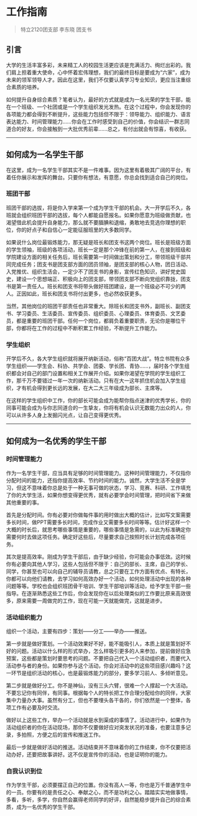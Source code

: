 # 工作指南

> 特立2120团支部 李东晓 团支书


## 引言
大学的生活丰富多彩，未来精工人的校园生活更应该是充满活力、绚烂出彩的。我们肩上担着重大使命，心中怀着宏伟理想，我们的最终目标是要成为“六家”，成为未来的领军领导人才。因此在这里，我们不仅要认真学习专业知识，更应当注重综合素质的培养。

如何提升自身综合素质？笔者认为，最好的方式就是成为一名光荣的学生干部，能在一个班级、一个社团或是一个学生组织发光发热。在这个过程中，你会发现你的各项能力都会得到不断提升，这些能力包括但不限于：领导能力、组织能力、语言表达能力、时间管理能力……你会在工作时感受到自己的价值，你会结识一群志同道合的好友，你会接触到一大批优秀前辈……总之，有付出就会有惊喜，有收获。

---

## 如何成为一名学生干部

在这里，成为一名学生干部其实不是一件难事。因为这里有着极其广阔的平台，有着任你展示和发挥的舞台。只要你有想法，有意愿，你总会找到适合自己的岗位。

### 班团干部

班团干部的选拔，将是你入学来第一个成为学生干部的机会。大一开学后不久，各班就会组织班团干部的选拔，每个人都能自愿报名。如果你愿意为班级做贡献，也渴望借此机会提升自身能力，那么就不要腼腆和退缩，勇敢地去竞选你理想的职位，你的好点子和自信心一定能征服班里的大多数同学。

如果说什么岗位最锻炼能力，那无疑是班长和团支书这两个岗位。班长是班级方面的学生领袖，班级的各项活动，班长一定是那个冲锋在前的第一人，在接到班级和学院建设方面的相关任务后，班长需要第一时间做出策划和分工，带领班级干部共同完成任务；团支书是团支部方面的团员领袖，是团支部的核心人物，团日活动、入党推优、组织生活会，一定少不了团支书的身影，宣传红色知识，讲好党史国史，建设一个思想端正、积极向上的团支部，带领团支部不断向党组织靠拢，团支书是第一责任人。班长和团支书将带头做好班团建设，是一个班级必不可少的两人。正因如此，班长和团支书将付出更多，也必然收获更多。

当然，其他岗位的班团干部责任也非常重大。除班长和团支书外，副班长、副团支书、学习委员、生活委员、宣传委员、组织委员、心理委员、体育委员、文艺委员，都是重要的班团干部。任何一个岗位，都肩负着重要职责，无论你是哪位干部，你都将在工作的过程中不断积累工作经验，不断提升工作能力。

### 学生组织
开学后不久，各大学生组织就将展开纳新活动，俗称“百团大战”。特立书院有众多学生组织——学生会、科协、共学会、团委、学长团、青协……，届时各个学生组织都会对自己的部门设置和相关工作展开介绍。如果你渴望在学院的学生组织工作，那千万不要错过一年一次的纳新活动。只有在大一这年抓住机会加入学生组织，才有机会得到更长远的发展，在大二大三年级成为部长、主席等。

在这样的学生组织中工作，你的部长可能会成为能帮你指点迷津的优秀学长，你的同事可能会成为与你志同道合的一生挚友，你将有机会认识无数能力出众的人，你可以从许多人身上发掘闪光点，让自己变得更优秀。

---
## 如何成为一名优秀的学生干部
### 时间管理能力
作为一名学生干部，应当具有足够的时间管理能力。这种时间管理能力，不仅指你分配时间的能力，还指你提高效率、节约时间的能力。诚然，大学生活不全是学习，但这不意味着你总是处于一种无事可做的状态，学习、竞赛、科研、工作填充了你的大学生活，如果你想变得更优秀，就有必要学会时间管理，把时间省下来做其他重要的事。

首先是分配时间。你有必要对你做每件事的用时做出大概的估计，比如写文案需要多长时间，做PPT需要多长时间，完成作业又需要多长时间等等。估计好这样一个大概的时长后，就思考哪些事情是重要的，哪些事情是急需的，以此为标准确定你需要何时去做这项任务。确定好这些后，尽量要求自己按照时长计划完成各项任务。

其次是提高效率。刚成为学生干部后，由于缺少经验，你可能会办事低效。这时候你有必要向其他人学习，这些人包括但不限于：自己的部长、主席，自己的学长、同学，你甚至也可以向自己的辅导员请教，总之只要在工作方面有优点、有特长，你都可以向他们请教，去学习如何高效办好一个活动，如何处理活动中出现的各种问题等等。学校也会组织班团骨干培训、学生干部培训等活动，给予学生干部一些指导。在逐渐熟悉这些工作后，你会发现你在以后处理类似的工作要比原来高效很多，原来需要一周做完的工作，现在可能一天就能做完，这就是进步。

### 活动组织能力
组织一个活动，主要有四步：策划——分工——举办——推送。

第一步就是做好策划。一个活动效果好不好，能不能吸引人，本质上就是策划好不好的问题。活动以什么样的形式举办，怎么样吸引更多的人来参加，提前做好应急预案，这些都是策划时要思考的问题。不要把自己代入一个活动组织者，而要代入活动参与者的身份。如果你参与这个活动，你会对活动中的这些项目感兴趣吗？这一环节是组织活动的核心，也是最锻炼能力的部分，要多学习前人、多倾听意见。

第二步就是做好分工。你不是神仙，没有三头六臂，很难一个人撑起一个大活动。不要忘记你有同伴，有同事。根据每个人的特长把工作合理分配给你的同伴，大家集中力量办大事。虽然有分工，但也不要埋头各干各的，你们依然是一个整体，各项工作有必要及时交流。

做好以上这些工作，举办一个活动就是水到渠成的事情了。活动进行中，如果作为活动组织者的你在活动现场，那你不仅要做好应对突发状况的准备，也要注意多记录，多拍照，方便之后的宣传和推送工作。

最后一步就是做好活动的推送。活动结束并不意味着你的工作结束，你不仅要把活动办好，还要把故事讲好。这不仅是宣传你的活动，也是证明你的能力。

### 自我认识到位
作为学生干部，必须要摆正自己的位置。你没有高人一等，你也是万千普通学生中的一员。你要有的是责任之心、奉献之心，而不是功利之心。踏踏实实地做事情，多看，多听，多学，你自然会赢得老师同学的好评，自然能稳步提升自己的综合素质，成为一名优秀的学生干部。